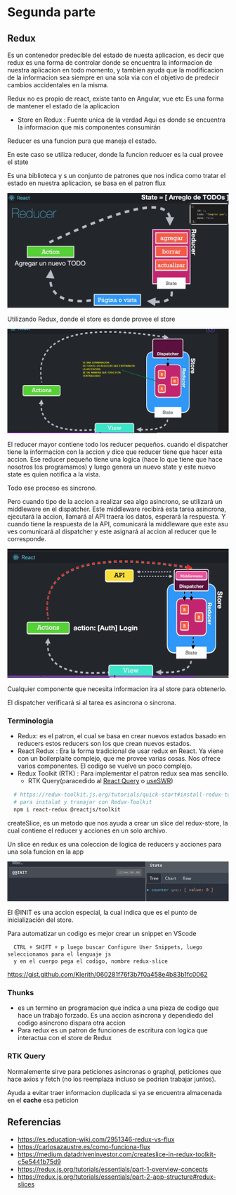 # Segunda parte

## Redux

Es un contenedor predecible del estado de nuesta aplicacion, es decir
que redux es una forma de controlar donde se encuentra la informacion
de nuestra aplicacion en todo momento, y tambien ayuda que la modificacion
de la informacion sea siempre en una sola via con el  objetivo de predecir
cambios accidentales en la misma.

Redux no es propio de react, existe tanto en Angular, vue etc
Es una forma de mantener el estado de la aplicacion

- Store en Redux : Fuente unica de la verdad
  Aqui es donde se encuentra la informacion que mis componentes consumirán

Reducer es una funcion pura que maneja el estado.

En este caso se utiliza reducer, donde la funcion reducer es la cual provee el state

Es una biblioteca y s un conjunto de patrones que nos indica como tratar el estado en nuestra aplicacion,
se basa en el patron flux

![alt](./assets/reducer.png)

Utilizando Redux, donde el store es donde provee el store

![alt](./assets/REDUX.png)

El reducer mayor contiene todo los reducer pequeños.
cuando el dispatcher tiene la informacion con la accion y dice que reducer tiene
que hacer esta accion. Ese reducer pequeño tiene una logica (hace lo que tiene que
hace nosotros los programamos) y luego genera un nuevo state y este nuevo state
es quien notifica a la vista.

Todo ese proceso es sincrono.

Pero cuando tipo de la accion a realizar sea algo asincrono, se utilizará un middleware en el dispatcher.
Este middleware recibirá esta tarea asincrona, ejecutará la accion,
llamará al API traera los datos, esperará la respuesta. Y cuando tiene la
respuesta de la API, comunicará la middleware que este asu ves
comunicará al dispatcher y este asignará al accion al reducer que le corresponde.

![alt](assets/middleware.png)

Cualquier componente que necesita informacion ira al store para obtenerlo.

El dispatcher verificará si al tarea es asincrona o sincrona.

### Terminologia

- Redux: es el patron, el cual se basa en crear nuevos estados basado en reducers
  estos reducers son los que crean nuevos estados.
- React Redux : Era la forma tradicional de usar redux en React.
  Ya viene con un boilerplaite complejo, que me provee varias cosas.
  Nos ofrece varios componentes.
  El codigo se vuelve un poco complejo.
- Redux Toolkit (RTK) : Para implementar el patron redux sea mas sencillo.
  - RTK Query(paracedido al [React Query](https://react-query.tanstack.com/) o [useSWR](https://swr.vercel.app/))

```sh
  # https://redux-toolkit.js.org/tutorials/quick-start#install-redux-toolkit-and-react-redux
  # para instalat y tranajar con Redux-Toolkit
  npm i react-redux @reactjs/toolkit
```

createSlice, es un metodo que nos ayuda a crear un slice del
redux-store, la cual contiene el reducer y acciones en un solo archivo.

Un slice en redux es una coleccion de logica de reducers y acciones para una sola funcion
en la app

![alt](assets/init.png)

El @INIT es una accion especial, la cual indica que es el punto de inicialización del store.

Para automatizar un codigo es mejor crear un snippet en VScode

```text
  CTRL + SHIFT + p luego buscar Configure User Snippets, luego seleccionamos para el lenguaje js
  y en el cuerpo pega el codigo, nombre redux-slice
```

<https://gist.github.com/Klerith/060281f76f3b7f0a458e4b83b1fc0062>

### Thunks

- es un termino en programacion que indica a una pieza de codigo que hace un trabajo
  forzado. Es una accion asincrona y dependiedo del codigo asincrono dispara otra accion
- Para redux es un patron de funciones de escritura con logica que interactua con
  el store de Redux

### RTK Query

Normalemente sirve para peticiones asincronas o graphql,
peticiones que hace axios y fetch (no los reemplaza incluso
se podrian trabajar juntos).

Ayuda a evitar traer informacion duplicada si ya se encuentra
almacenada en el **cache** esa peticion

## Referencias

- <https://es.education-wiki.com/2951346-redux-vs-flux>
- <https://carlosazaustre.es/como-funciona-flux>
- <https://medium.datadriveninvestor.com/createslice-in-redux-toolkit-c5e5441b75d9>
- <https://redux.js.org/tutorials/essentials/part-1-overview-concepts>
- <https://redux.js.org/tutorials/essentials/part-2-app-structure#redux-slices>
